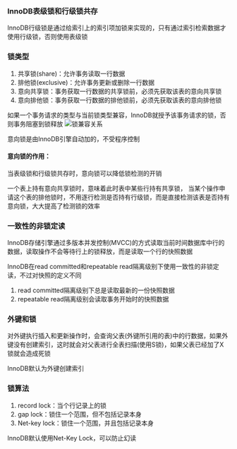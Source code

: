 ### InnoDB表级锁和行级锁共存
InnoDB行级锁是通过给索引上的索引项加锁来实现的，只有通过索引检索数据才使用行级锁，否则使用表级锁

### 锁类型
1. 共享锁(share)：允许事务读取一行数据
2. 排他锁(exclusive)：允许事务更新或删除一行数据
3. 意向共享锁：事务获取一行数据的共享锁前，必须先获取该表的意向共享锁
4. 意向排他锁：事务获取一行数据的排他锁前，必须先获取该表的意向排他锁

如果一个事务请求的类型与当前锁类型兼容，InnoDB就授予该事务请求的锁，否则事务阻塞到锁释放
![锁兼容关系](\resources\锁兼容.png)

意向锁是由InnoDB引擎自动加的，不受程序控制

#### 意向锁的作用：
当表级锁和行级锁共存时，意向锁可以降低锁检测的开销

一个表上持有意向共享锁时，意味着此时表中某些行持有共享锁，
当某个操作申请这个表的排他锁时，不用逐行检测是否持有行级锁，而是直接检测该表是否持有意向锁，大大提高了检测锁的效率

### 一致性的非锁定读
InnoDB存储引擎通过多版本并发控制(MVCC)的方式读取当前时间数据库中行的数据，读取操作不会等待行上的锁释放，而是读取一个行的快照数据

InnoDB在read committed和repeatable read隔离级别下使用一致性的非锁定读，不过对快照的定义不同

1. read committed隔离级别下总是读取最新的一份快照数据
2. repeatable read隔离级别会读取事务开始时的快照数据

### 外键和锁

对外键执行插入和更新操作时，会查询父表(外键所引用的表)中的行数据，如果外键没有创建索引，这时就会对父表进行全表扫描(使用S锁)，如果父表已经加了X锁就会造成死锁

InnoDB默认为外键创建索引

### 锁算法
1. record lock：当个行记录上的锁
2. gap lock：锁住一个范围，但不包括记录本身
3. Net-key lock：锁住一个范围，并且包括记录本身

InnoDB默认使用Net-Key Lock，可以防止幻读
